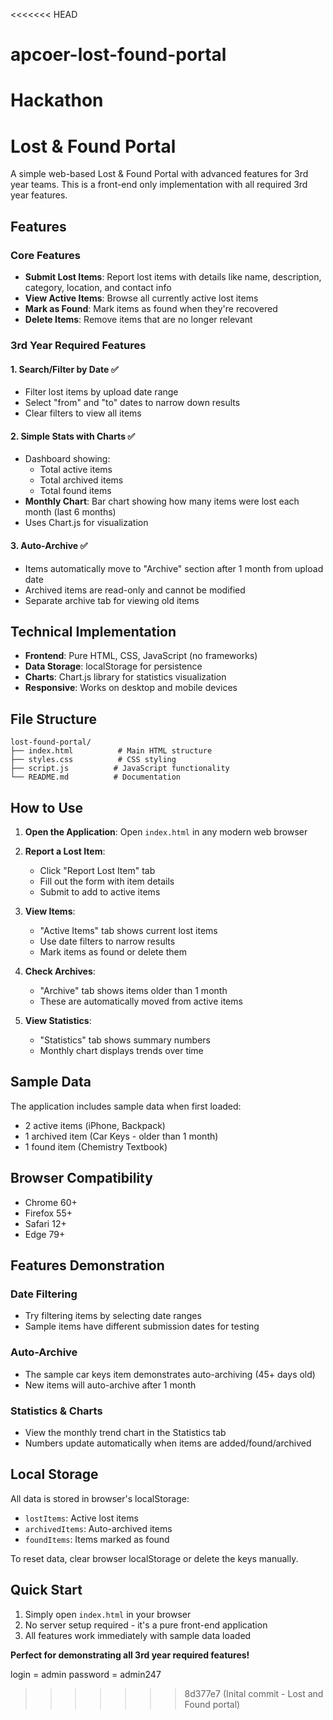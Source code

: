 <<<<<<< HEAD
# apcoer-lost-found-portal
Hackathon
=======
# Lost & Found Portal

A simple web-based Lost & Found Portal with advanced features for 3rd year teams. This is a front-end only implementation with all required 3rd year features.

## Features

### Core Features
- **Submit Lost Items**: Report lost items with details like name, description, category, location, and contact info
- **View Active Items**: Browse all currently active lost items
- **Mark as Found**: Mark items as found when they're recovered
- **Delete Items**: Remove items that are no longer relevant

### 3rd Year Required Features

#### 1. Search/Filter by Date ✅
- Filter lost items by upload date range
- Select "from" and "to" dates to narrow down results
- Clear filters to view all items

#### 2. Simple Stats with Charts ✅
- Dashboard showing:
  - Total active items
  - Total archived items  
  - Total found items
- **Monthly Chart**: Bar chart showing how many items were lost each month (last 6 months)
- Uses Chart.js for visualization

#### 3. Auto-Archive ✅
- Items automatically move to "Archive" section after 1 month from upload date
- Archived items are read-only and cannot be modified
- Separate archive tab for viewing old items

## Technical Implementation

- **Frontend**: Pure HTML, CSS, JavaScript (no frameworks)
- **Data Storage**: localStorage for persistence
- **Charts**: Chart.js library for statistics visualization
- **Responsive**: Works on desktop and mobile devices

## File Structure

```
lost-found-portal/
├── index.html          # Main HTML structure
├── styles.css          # CSS styling
├── script.js          # JavaScript functionality
└── README.md          # Documentation
```

## How to Use

1. **Open the Application**: Open `index.html` in any modern web browser

2. **Report a Lost Item**:
   - Click "Report Lost Item" tab
   - Fill out the form with item details
   - Submit to add to active items

3. **View Items**:
   - "Active Items" tab shows current lost items
   - Use date filters to narrow results
   - Mark items as found or delete them

4. **Check Archives**:
   - "Archive" tab shows items older than 1 month
   - These are automatically moved from active items

5. **View Statistics**:
   - "Statistics" tab shows summary numbers
   - Monthly chart displays trends over time

## Sample Data

The application includes sample data when first loaded:
- 2 active items (iPhone, Backpack)
- 1 archived item (Car Keys - older than 1 month)
- 1 found item (Chemistry Textbook)

## Browser Compatibility

- Chrome 60+
- Firefox 55+
- Safari 12+
- Edge 79+

## Features Demonstration

### Date Filtering
- Try filtering items by selecting date ranges
- Sample items have different submission dates for testing

### Auto-Archive
- The sample car keys item demonstrates auto-archiving (45+ days old)
- New items will auto-archive after 1 month

### Statistics & Charts
- View the monthly trend chart in the Statistics tab
- Numbers update automatically when items are added/found/archived

## Local Storage

All data is stored in browser's localStorage:
- `lostItems`: Active lost items
- `archivedItems`: Auto-archived items
- `foundItems`: Items marked as found

To reset data, clear browser localStorage or delete the keys manually.

## Quick Start

1. Simply open `index.html` in your browser
2. No server setup required - it's a pure front-end application
3. All features work immediately with sample data loaded

**Perfect for demonstrating all 3rd year required features!**

login = admin
password = admin247
>>>>>>> 8d377e7 (Inital commit - Lost and Found  portal)
